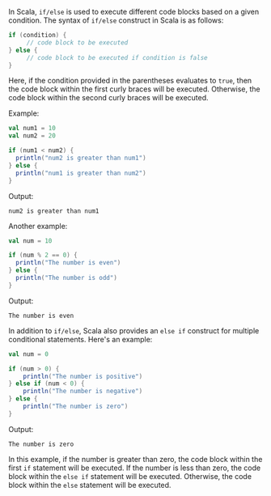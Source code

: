 In Scala, `if/else` is used to execute different code blocks based on a given condition. The syntax of `if/else` construct in Scala is as follows:

```scala
if (condition) {
     // code block to be executed
} else {
     // code block to be executed if condition is false
}
```

Here, if the condition provided in the parentheses evaluates to `true`, then the code block within the first curly braces will be executed. Otherwise, the code block within the second curly braces will be executed. 

Example:

```scala
val num1 = 10
val num2 = 20

if (num1 < num2) {
  println("num2 is greater than num1")
} else {
  println("num1 is greater than num2")
}
```

Output:
```
num2 is greater than num1
```

Another example:

```scala
val num = 10

if (num % 2 == 0) {
  println("The number is even")
} else {
  println("The number is odd")
}
```

Output:
```
The number is even
```

In addition to `if/else`, Scala also provides an `else if` construct for multiple conditional statements. Here's an example:

```scala
val num = 0

if (num > 0) {
    println("The number is positive")
} else if (num < 0) {
    println("The number is negative")
} else {
    println("The number is zero")
}
```

Output:
```
The number is zero
```

In this example, if the number is greater than zero, the code block within the first `if` statement will be executed. If the number is less than zero, the code block within the `else if` statement will be executed. Otherwise, the code block within the `else` statement will be executed.